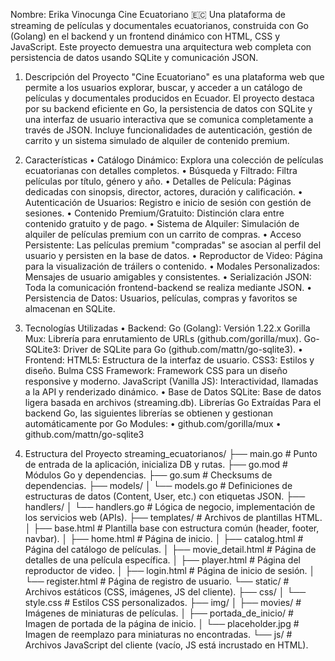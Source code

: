 Nombre: Erika Vinocunga
Cine Ecuatoriano 🇪🇨
Una plataforma de streaming de películas y documentales ecuatorianos, construida con Go (Golang) en el backend y un frontend dinámico con HTML, CSS y JavaScript. Este proyecto demuestra una arquitectura web completa con persistencia de datos usando SQLite y comunicación JSON.
1. Descripción del Proyecto
"Cine Ecuatoriano" es una plataforma web que permite a los usuarios explorar, buscar, y acceder a un catálogo de películas y documentales producidos en Ecuador. El proyecto destaca por su backend eficiente en Go, la persistencia de datos con SQLite y una interfaz de usuario interactiva que se comunica completamente a través de JSON. Incluye funcionalidades de autenticación, gestión de carrito y un sistema simulado de alquiler de contenido premium.
2. Características
•	Catálogo Dinámico: Explora una colección de películas ecuatorianas con detalles completos.
•	Búsqueda y Filtrado: Filtra películas por título, género y año.
•	Detalles de Película: Páginas dedicadas con sinopsis, director, actores, duración y calificación.
•	Autenticación de Usuarios: Registro e inicio de sesión con gestión de sesiones.
•	Contenido Premium/Gratuito: Distinción clara entre contenido gratuito y de pago.
•	Sistema de Alquiler: Simulación de alquiler de películas premium con un carrito de compras.
•	Acceso Persistente: Las películas premium "compradas" se asocian al perfil del usuario y persisten en la base de datos.
•	Reproductor de Video: Página para la visualización de tráilers o contenido.
•	Modales Personalizados: Mensajes de usuario amigables y consistentes.
•	Serialización JSON: Toda la comunicación frontend-backend se realiza mediante JSON.
•	Persistencia de Datos: Usuarios, películas, compras y favoritos se almacenan en SQLite.
3. Tecnologías Utilizadas
•	Backend:
   Go (Golang): Versión 1.22.x 
   Gorilla Mux: Librería para enrutamiento de URLs (github.com/gorilla/mux).
   Go-SQLite3: Driver de SQLite para Go (github.com/mattn/go-sqlite3).
•	Frontend:
   HTML5: Estructura de la interfaz de usuario.
   CSS3: Estilos y diseño.
   Bulma CSS Framework: Framework CSS para un diseño responsive y moderno.
   JavaScript (Vanilla JS): Interactividad, llamadas a la API y renderizado dinámico.
•	Base de Datos
    SQLite: Base de datos ligera basada en archivos (streaming.db).
Librerías Go Extraídas 
Para el backend Go, las siguientes librerías se obtienen y gestionan automáticamente por Go Modules:
•	github.com/gorilla/mux
•	github.com/mattn/go-sqlite3

5. Estructura del Proyecto
streaming_ecuatorianos/
├── main.go               # Punto de entrada de la aplicación, inicializa DB y rutas.
├── go.mod                # Módulos Go y dependencias.
├── go.sum                # Checksums de dependencias.
├── models/
│   └── models.go         # Definiciones de estructuras de datos (Content, User, etc.) con etiquetas JSON.
├── handlers/
│   └── handlers.go       # Lógica de negocio, implementación de los servicios web (APIs).
├── templates/            # Archivos de plantillas HTML.
│   ├── base.html         # Plantilla base con estructura común (header, footer, navbar).
│   ├── home.html         # Página de inicio.
│   ├── catalog.html      # Página del catálogo de películas.
│   ├── movie_detail.html # Página de detalles de una película específica.
│   ├── player.html       # Página del reproductor de video.
│   ├── login.html        # Página de inicio de sesión.
│   └── register.html     # Página de registro de usuario.
└── static/               # Archivos estáticos (CSS, imágenes, JS del cliente).
    ├── css/
    │   └── style.css     # Estilos CSS personalizados.
    ├── img/
    │   ├── movies/       # Imágenes de miniaturas de películas.
    │   ├── portada_de_inicio/ # Imagen de portada de la página de inicio.
    │   └── placeholder.jpg # Imagen de reemplazo para miniaturas no encontradas.
    └── js/               # Archivos JavaScript del cliente (vacío, JS está incrustado en HTML).



